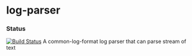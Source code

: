 log-parser
==========
### Status
[![Build Status](https://travis-ci.org/ashokgowtham/log-parser.png)](https://travis-ci.org/ashokgowtham/log-parser)
A common-log-format log parser that can parse stream of text
